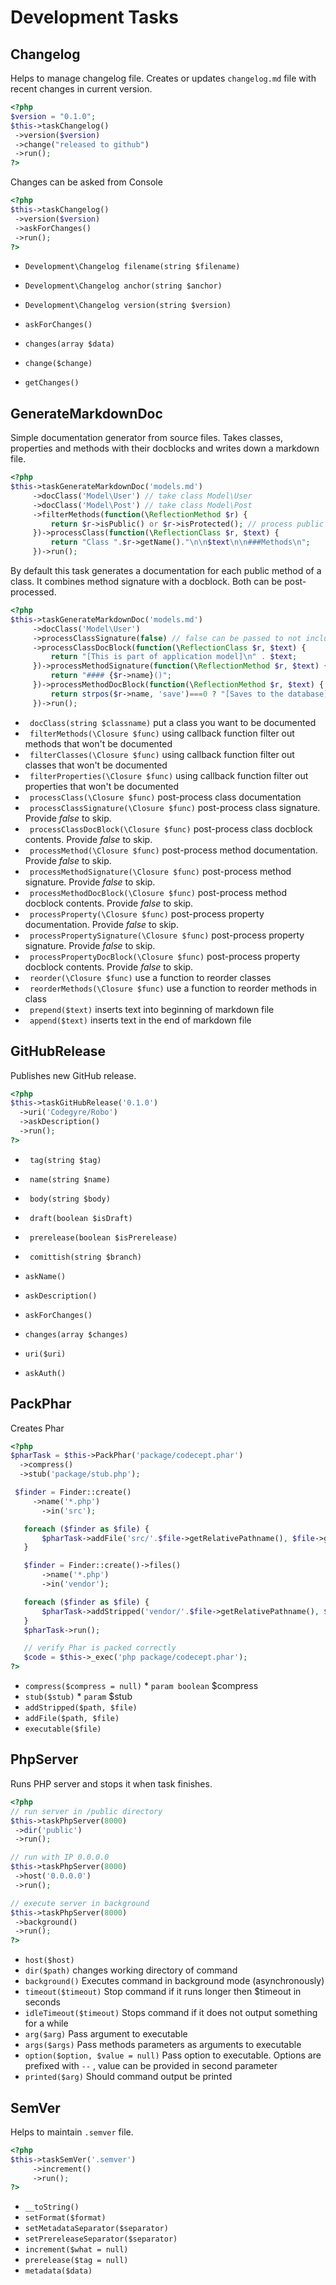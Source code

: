 # Development Tasks
## Changelog


Helps to manage changelog file.
Creates or updates `changelog.md` file with recent changes in current version.

``` php
<?php
$version = "0.1.0";
$this->taskChangelog()
 ->version($version)
 ->change("released to github")
 ->run();
?>
```

Changes can be asked from Console

``` php
<?php
$this->taskChangelog()
 ->version($version)
 ->askForChanges()
 ->run();
?>
```

* `Development\Changelog filename(string $filename)` 
* `Development\Changelog anchor(string $anchor)` 
* `Development\Changelog version(string $version)` 

* `askForChanges()` 
* `changes(array $data)` 
* `change($change)` 
* `getChanges()` 

## GenerateMarkdownDoc


Simple documentation generator from source files.
Takes classes, properties and methods with their docblocks and writes down a markdown file.

``` php
<?php
$this->taskGenerateMarkdownDoc('models.md')
     ->docClass('Model\User') // take class Model\User
     ->docClass('Model\Post') // take class Model\Post
     ->filterMethods(function(\ReflectionMethod $r) {
         return $r->isPublic() or $r->isProtected(); // process public and protected methods
     })->processClass(function(\ReflectionClass $r, $text) {
         return "Class ".$r->getName()."\n\n$text\n\n###Methods\n";
     })->run();
```

By default this task generates a documentation for each public method of a class.
It combines method signature with a docblock. Both can be post-processed.

``` php
<?php
$this->taskGenerateMarkdownDoc('models.md')
     ->docClass('Model\User')
     ->processClassSignature(false) // false can be passed to not include class signature
     ->processClassDocBlock(function(\ReflectionClass $r, $text) {
         return "[This is part of application model]\n" . $text;
     })->processMethodSignature(function(\ReflectionMethod $r, $text) {
         return "#### {$r->name}()";
     })->processMethodDocBlock(function(\ReflectionMethod $r, $text) {
         return strpos($r->name, 'save')===0 ? "[Saves to the database]\n" . $text : $text;
     })->run();
```

* ` docClass(string $classname)`  put a class you want to be documented
* ` filterMethods(\Closure $func)`  using callback function filter out methods that won't be documented
* ` filterClasses(\Closure $func)`  using callback function filter out classes that won't be documented
* ` filterProperties(\Closure $func)`  using callback function filter out properties that won't be documented
* ` processClass(\Closure $func)`  post-process class documentation
* ` processClassSignature(\Closure $func)`  post-process class signature. Provide *false* to skip.
* ` processClassDocBlock(\Closure $func)`  post-process class docblock contents. Provide *false* to skip.
* ` processMethod(\Closure $func)`  post-process method documentation. Provide *false* to skip.
* ` processMethodSignature(\Closure $func)`  post-process method signature. Provide *false* to skip.
* ` processMethodDocBlock(\Closure $func)`  post-process method docblock contents. Provide *false* to skip.
* ` processProperty(\Closure $func)`  post-process property documentation. Provide *false* to skip.
* ` processPropertySignature(\Closure $func)`  post-process property signature. Provide *false* to skip.
* ` processPropertyDocBlock(\Closure $func)`  post-process property docblock contents. Provide *false* to skip.
* ` reorder(\Closure $func)`  use a function to reorder classes
* ` reorderMethods(\Closure $func)`  use a function to reorder methods in class
* ` prepend($text)`  inserts text into beginning of markdown file
* ` append($text)`  inserts text in the end of markdown file




## GitHubRelease


Publishes new GitHub release.

``` php
<?php
$this->taskGitHubRelease('0.1.0')
  ->uri('Codegyre/Robo')
  ->askDescription()
  ->run();
?>
```

* ` tag(string $tag)` 
* ` name(string $name)` 
* ` body(string $body)` 
* ` draft(boolean $isDraft)` 
* ` prerelease(boolean $isPrerelease)` 
* ` comittish(string $branch)` 

* `askName()` 
* `askDescription()` 
* `askForChanges()` 
* `changes(array $changes)` 
* `uri($uri)` 
* `askAuth()` 

## PackPhar


Creates Phar

``` php
<?php
$pharTask = $this->PackPhar('package/codecept.phar')
  ->compress()
  ->stub('package/stub.php');

 $finder = Finder::create()
     ->name('*.php')
       ->in('src');

   foreach ($finder as $file) {
       $pharTask->addFile('src/'.$file->getRelativePathname(), $file->getRealPath());
   }

   $finder = Finder::create()->files()
       ->name('*.php')
       ->in('vendor');

   foreach ($finder as $file) {
       $pharTask->addStripped('vendor/'.$file->getRelativePathname(), $file->getRealPath());
   }
   $pharTask->run();

   // verify Phar is packed correctly
   $code = $this->_exec('php package/codecept.phar');
?>
```

* `compress($compress = null)`   * `param boolean` $compress
* `stub($stub)`   * `param` $stub
* `addStripped($path, $file)` 
* `addFile($path, $file)` 
* `executable($file)` 

## PhpServer


Runs PHP server and stops it when task finishes.

``` php
<?php
// run server in /public directory
$this->taskPhpServer(8000)
 ->dir('public')
 ->run();

// run with IP 0.0.0.0
$this->taskPhpServer(8000)
 ->host('0.0.0.0')
 ->run();

// execute server in background
$this->taskPhpServer(8000)
 ->background()
 ->run();
?>
```

* `host($host)` 
* `dir($path)`  changes working directory of command
* `background()`  Executes command in background mode (asynchronously)
* `timeout($timeout)`  Stop command if it runs longer then $timeout in seconds
* `idleTimeout($timeout)`  Stops command if it does not output something for a while
* `arg($arg)`  Pass argument to executable
* `args($args)`  Pass methods parameters as arguments to executable
* `option($option, $value = null)`  Pass option to executable. Options are prefixed with `--` , value can be provided in second parameter
* `printed($arg)`  Should command output be printed

## SemVer


Helps to maintain `.semver` file.

```php
<?php
$this->taskSemVer('.semver')
     ->increment()
     ->run();
?>
```


* `__toString()` 
* `setFormat($format)` 
* `setMetadataSeparator($separator)` 
* `setPrereleaseSeparator($separator)` 
* `increment($what = null)` 
* `prerelease($tag = null)` 
* `metadata($data)` 

